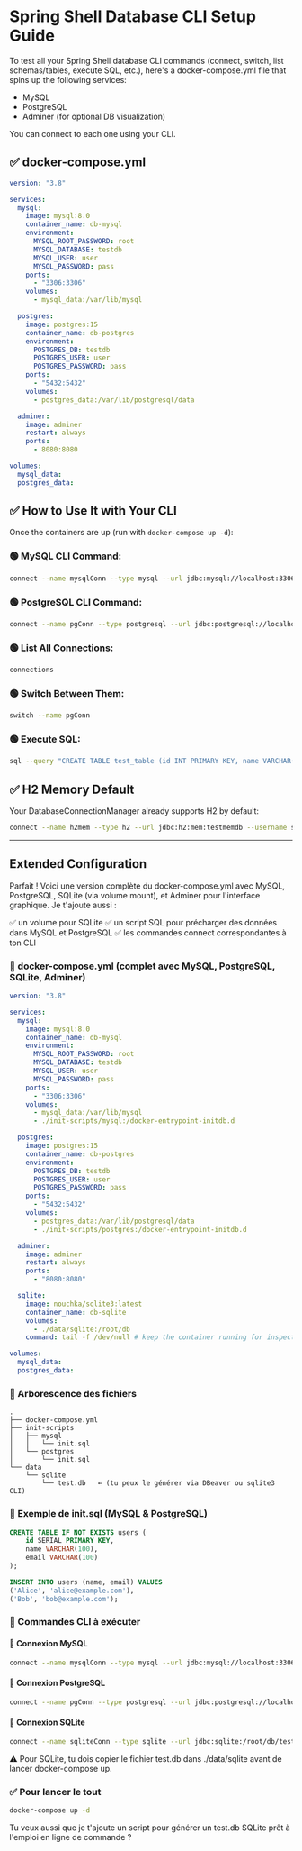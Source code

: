 # Spring Shell Database CLI Setup Guide

To test all your Spring Shell database CLI commands (connect, switch, list schemas/tables, execute SQL, etc.), here's a docker-compose.yml file that spins up the following services:

- MySQL
- PostgreSQL
- Adminer (for optional DB visualization)

You can connect to each one using your CLI.

## ✅ docker-compose.yml

```yaml
version: "3.8"

services:
  mysql:
    image: mysql:8.0
    container_name: db-mysql
    environment:
      MYSQL_ROOT_PASSWORD: root
      MYSQL_DATABASE: testdb
      MYSQL_USER: user
      MYSQL_PASSWORD: pass
    ports:
      - "3306:3306"
    volumes:
      - mysql_data:/var/lib/mysql

  postgres:
    image: postgres:15
    container_name: db-postgres
    environment:
      POSTGRES_DB: testdb
      POSTGRES_USER: user
      POSTGRES_PASSWORD: pass
    ports:
      - "5432:5432"
    volumes:
      - postgres_data:/var/lib/postgresql/data

  adminer:
    image: adminer
    restart: always
    ports:
      - 8080:8080

volumes:
  mysql_data:
  postgres_data:
```

## ✅ How to Use It with Your CLI

Once the containers are up (run with `docker-compose up -d`):

### 🟢 MySQL CLI Command:
```bash
connect --name mysqlConn --type mysql --url jdbc:mysql://localhost:3306/testdb --username user --password pass
```

### 🟢 PostgreSQL CLI Command:
```bash
connect --name pgConn --type postgresql --url jdbc:postgresql://localhost:5432/testdb --username user --password pass
```

### 🟢 List All Connections:
```bash
connections
```

### 🟢 Switch Between Them:
```bash
switch --name pgConn
```

### 🟢 Execute SQL:
```bash
sql --query "CREATE TABLE test_table (id INT PRIMARY KEY, name VARCHAR(255));"
```

## ✅ H2 Memory Default

Your DatabaseConnectionManager already supports H2 by default:

```bash
connect --name h2mem --type h2 --url jdbc:h2:mem:testmemdb --username sa --password
```

---

## Extended Configuration

Parfait ! Voici une version complète du docker-compose.yml avec MySQL, PostgreSQL, SQLite (via volume mount), et Adminer pour l'interface graphique. Je t'ajoute aussi :

✅ un volume pour SQLite
✅ un script SQL pour précharger des données dans MySQL et PostgreSQL
✅ les commandes connect correspondantes à ton CLI

### 🔧 docker-compose.yml (complet avec MySQL, PostgreSQL, SQLite, Adminer)

```yaml
version: "3.8"

services:
  mysql:
    image: mysql:8.0
    container_name: db-mysql
    environment:
      MYSQL_ROOT_PASSWORD: root
      MYSQL_DATABASE: testdb
      MYSQL_USER: user
      MYSQL_PASSWORD: pass
    ports:
      - "3306:3306"
    volumes:
      - mysql_data:/var/lib/mysql
      - ./init-scripts/mysql:/docker-entrypoint-initdb.d

  postgres:
    image: postgres:15
    container_name: db-postgres
    environment:
      POSTGRES_DB: testdb
      POSTGRES_USER: user
      POSTGRES_PASSWORD: pass
    ports:
      - "5432:5432"
    volumes:
      - postgres_data:/var/lib/postgresql/data
      - ./init-scripts/postgres:/docker-entrypoint-initdb.d

  adminer:
    image: adminer
    restart: always
    ports:
      - "8080:8080"

  sqlite:
    image: nouchka/sqlite3:latest
    container_name: db-sqlite
    volumes:
      - ./data/sqlite:/root/db
    command: tail -f /dev/null # keep the container running for inspection

volumes:
  mysql_data:
  postgres_data:
```

### 📁 Arborescence des fichiers

```
.
├── docker-compose.yml
├── init-scripts
│   ├── mysql
│   │   └── init.sql
│   └── postgres
│       └── init.sql
└── data
    └── sqlite
        └── test.db   ← (tu peux le générer via DBeaver ou sqlite3 CLI)
```

### 📄 Exemple de init.sql (MySQL & PostgreSQL)

```sql
CREATE TABLE IF NOT EXISTS users (
    id SERIAL PRIMARY KEY,
    name VARCHAR(100),
    email VARCHAR(100)
);

INSERT INTO users (name, email) VALUES
('Alice', 'alice@example.com'),
('Bob', 'bob@example.com');
```

### 🚀 Commandes CLI à exécuter

#### 🔌 Connexion MySQL
```bash
connect --name mysqlConn --type mysql --url jdbc:mysql://localhost:3306/testdb --username user --password pass
```

#### 🔌 Connexion PostgreSQL
```bash
connect --name pgConn --type postgresql --url jdbc:postgresql://localhost:5432/testdb --username user --password pass
```

#### 🔌 Connexion SQLite
```bash
connect --name sqliteConn --type sqlite --url jdbc:sqlite:/root/db/test.db
```

⚠️ Pour SQLite, tu dois copier le fichier test.db dans ./data/sqlite avant de lancer docker-compose up.

### ✅ Pour lancer le tout
```bash
docker-compose up -d
```

Tu veux aussi que je t'ajoute un script pour générer un test.db SQLite prêt à l'emploi en ligne de commande ?